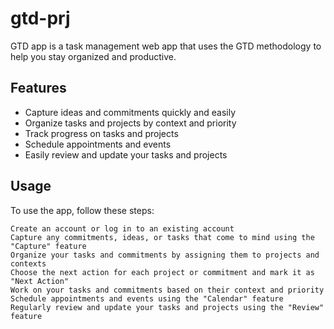 # gtd-prj
GTD app is a task management web app that uses the GTD methodology to help you stay organized and productive.

## Features
- Capture ideas and commitments quickly and easily
- Organize tasks and projects by context and priority
- Track progress on tasks and projects
- Schedule appointments and events
- Easily review and update your tasks and projects


## Usage

To use the app, follow these steps:

    Create an account or log in to an existing account
    Capture any commitments, ideas, or tasks that come to mind using the "Capture" feature
    Organize your tasks and commitments by assigning them to projects and contexts
    Choose the next action for each project or commitment and mark it as "Next Action"
    Work on your tasks and commitments based on their context and priority
    Schedule appointments and events using the "Calendar" feature
    Regularly review and update your tasks and projects using the "Review" feature
